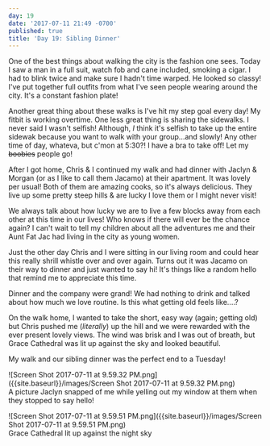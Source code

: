 ```yaml
---
day: 19
date: '2017-07-11 21:49 -0700'
published: true
title: 'Day 19: Sibling Dinner'
---
```

One of the best things about walking the city is the fashion one sees. Today I saw a man in a full suit, watch fob and cane included, smoking a cigar. I had to blink twice and make sure I hadn't time warped. He looked so classy! I've put together full outfits from what I've seen people wearing around the city. It's a constant fashion plate!

Another great thing about these walks is I've hit my step goal every day! My fitbit is working overtime. One less great thing is sharing the sidewalks. I never said I wasn't selfish! Although, _I_ think it's selfish to take up the entire sidewak because you want to walk with your group...and slowly! Any other time of day, whateva, but c'mon at 5:30?! I have a bra to take off! Let my ~~boobies~~ people go!

After I got home, Chris & I continued my walk and had dinner with Jaclyn & Morgan (or as I like to call them Jacamo) at their apartment. It was lovely per usual! Both of them are amazing cooks, so it's always delicious. They live up some pretty steep hills & are lucky I love them or I might never visit! 

We always talk about how lucky we are to live a few blocks away from each other at this time in our lives! Who knows if there will ever be the chance again? I can't wait to tell my children about all the adventures me and their Aunt Fat Jac had living in the city as young women. 

Just the other day Chris and I were sitting in our living room and could hear this really shrill whistle over and over again. Turns out it was Jacamo on their way to dinner and just wanted to say hi! It's things like a random hello that remind me to appreciate this time. 

Dinner and the company were grand! We had nothing to drink and talked about how much we love routine. Is this what getting old feels like....? 

On the walk home, I wanted to take the short, easy way (again; getting old) but Chris pushed me (_literally_) up the hill and we were rewarded with the ever present lovely views. The wind was brisk and I was out of breath, but Grace Cathedral was lit up against the sky and looked beautiful.

My walk and our sibling dinner was the perfect end to a Tuesday! 

![Screen Shot 2017-07-11 at 9.59.32 PM.png]({{site.baseurl}}/images/Screen Shot 2017-07-11 at 9.59.32 PM.png)  
A picture Jaclyn snapped of me while yelling out my window at them when they stopped to say hello! 

![Screen Shot 2017-07-11 at 9.59.51 PM.png]({{site.baseurl}}/images/Screen Shot 2017-07-11 at 9.59.51 PM.png)  
Grace Cathedral lit up against the night sky

